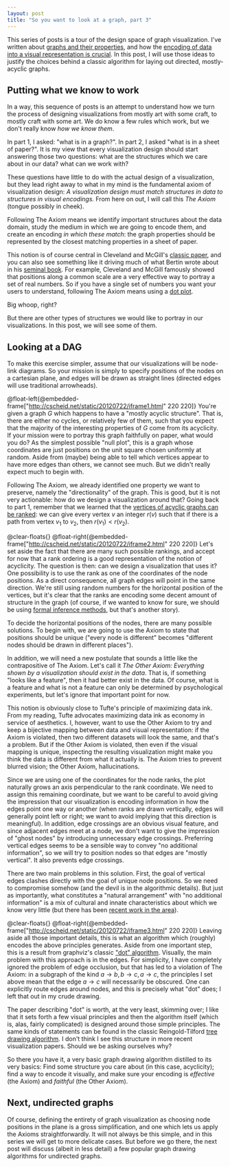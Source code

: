 ```yaml
---
layout: post
title: "So you want to look at a graph, part 3"
---
```


This series of posts is a tour of the design space of
graph visualization. I've written about
[graphs
and their properties](http://cscheid.net/blog/so_you_want_to_look_at_a_graph), and how the
[encoding
of data into a visual representation is crucial](http://cscheid.net/blog/so_you_want_to_look_at_a_graph__part_1). In this post, I will
use those ideas to justify the choices behind a classic algorithm for laying
out directed, mostly-acyclic graphs.

## Putting what we know to work

In a way, this sequence of posts is an attempt to understand how we
turn the process of designing visualizations from mostly art with some
craft, to mostly craft with some art. We do know a few rules which
work, but we don't really know *how we know them*.

In part 1, I asked: "what is in a graph?". In part 2, I asked "what
is in a sheet of paper?". It is my view that every visualization design
should start answering those two questions: what are the structures 
which we care about in our data? what can we work with?

These questions have little to do with the actual design of a visualization, 
but they lead right away to what in my mind is the fundamental axiom of
visualization design: *A visualization design must match
structures in data to structures in visual encodings.* From here
on out, I will call this *The Axiom* (tongue possibly in cheek).

Following The Axiom means we identify important structures
about the data domain, study the
medium in which we are going to encode them, and create an
encoding *in which these match*: the graph properties should be
represented by the closest matching properties in a sheet of paper.

This notion is of course central in Cleveland and McGill's
[classic
paper](https://secure.cs.uvic.ca/twiki/pub/Research/Chisel/ComputationalAestheticsProject/cleveland.pdf), and you can also see something like it driving much of what
Bertin wrote about in his
[seminal
book](http://www.amazon.com/Semiology-Graphics-Diagrams-Networks-Maps/dp/1589482611). For example, Cleveland and McGill famously showed that
positions along a common scale are a very effective way to portray a
set of real numbers. So if you have a single set of numbers you want
your users to understand, following The Axiom means using a
[dot
plot](http://www.perceptualedge.com/articles/b-eye/dot_plots.pdf).

Big whoop, right?

But there are other types of structures we would like to portray in
our visualizations. In this post, we will see some of them.

## Looking at a DAG

To make this exercise simpler, assume that our visualizations will be
node-link diagrams. So your mission is simply to specify positions of
the nodes on a cartesian plane, and edges will be drawn as
straight lines (directed edges will use traditional arrowheads).

@float-left{@embedded-frame["http://cscheid.net/static/20120722/iframe1.html"
220 220]} You're given a graph $G$ which happens to have a "mostly
acyclic structure". That is, there are either no cycles, or
relatively few of them, such that you expect that the majority of the
interesting properties of $G$ come from its acyclicity. If your
mission were to portray this graph faithfully on paper, what would you
do?  As the simplest possible "null plot", this is 
a graph whose coordinates are just positions on the unit square chosen
uniformly at random. Aside from (maybe) being able to tell which
vertices appear to have more edges than others, we cannot see
much. But we didn't really expect much to begin with.

Following The Axiom, we already identified one property we want to
preserve, namely the "directionality" of the graph. This is good, but it
is not very actionable: how do we design a visualization around
that? Going back to part 1, remember that we learned that the
[vertices
of acyclic graphs can be ranked](http://cscheid.net/blog/so_you_want_to_look_at_a_graph): we can give every vertex $v$ an
integer $r(v)$ such that if there is a path from vertex $v_1$ to
$v_2$, then $r(v_1) < r(v_2)$.

@clear-floats{}
@float-right{@embedded-frame["http://cscheid.net/static/20120722/iframe2.html"
220 220]} Let's set aside the fact that there are many such possible
rankings, and accept for now that a rank ordering is a good
representation of the notion of acyclicity. The question is then: can
we design a visualization that uses it?  One possibility is to use the
rank as one of the coordinates of the node positions. As a direct
consequence, all graph edges will point in the same direction.  We're
still using random numbers for the horizontal position of the
vertices, but it's clear that the ranks are encoding some decent
amount of structure in the graph (of course, if we wanted to know for
sure, we should be using
[formal
inference methods](http://stat.wharton.upenn.edu/~buja/PAPERS/Wickham-Cook-Hofmann-Buja-IEEE-TransVizCompGraphics_2010-Graphical%20Inference%20for%20Infovis.pdf), but that's another story).

To decide the horizontal positions of the nodes, there are many
possible solutions. To begin with, we are going to use the Axiom to
state that positions should be unique ("every node is different" becomes
"different nodes should be drawn in different places").

In addition, we will need a new postulate that sounds a little like the
contrapositive of The Axiom. Let's call it *The Other Axiom:
Everything shown by a visualization should exist in the data*. That
is, if something "looks like a feature", then it had better exist in
the data. Of course, what is a feature and what is not a feature can only
be determined by psychological experiments, but let's ignore that important 
point for now.

This notion is obviously close to Tufte's principle of maximizing data
ink. From my reading, Tufte advocates maximizing data ink as
economy in service of aesthetics. I, however, want to use the Other
Axiom to try and keep a bijective mapping between data and visual
representation: if the Axiom is violated, then two different datasets
will look the same, and that's a problem. But if the Other Axiom is
violated, then even if the visual mapping is unique, inspecting the
resulting visualization might make you think the data is different
from what it actually is. The Axiom tries to prevent blurred vision;
the Other Axiom, hallucinations.

Since we are using one of the coordinates for the node ranks,
the plot naturally grows an axis perpendicular to
the rank coordinate. We need to assign this remaining coordinate, but
we want to be careful to avoid giving the impression that our
visualization is encoding information in how the edges point one way
or another (when ranks are drawn vertically, edges will generally
point left or right; we want to avoid implying that this direction is meaningful). 
In addition, edge crossings are an obvious
visual feature, and since adjacent edges meet at a node, we don't
want to give the impression of "ghost nodes" by introducing
unnecessary edge crossings. Preferring vertical edges seems to be a sensible way to
convey "no additional information", so we will try to position nodes 
so that edges are "mostly vertical". It also prevents edge crossings.

There are two main problems in this solution. First, the goal of vertical edges clashes directly with the goal of unique node positions. So we need to compromise somehow (and the devil is in the algorithmic details). But just as importantly, what constitutes a "natural 
arrangement" with "no additional information" is a mix of cultural
and innate characteristics about which we know very little (but there has been
[recent work in the area](http://www.cs.brown.edu/people/cziemki/documents/ziemkiewicz10_laws-of-attraction.pdf)).

@clear-floats{}
@float-right{@embedded-frame["http://cscheid.net/static/20120722/iframe3.html"
220 220]} Leaving aside all those important details, this is what an
algorithm which (roughly) encodes the above principles
generates. Aside from one important step, this is a result from
graphviz's classic
["dot"
algorithm](http://www.graphviz.org/Documentation/TSE93.pdf). Visually, the main problem with this approach is in the
edges. For simplicity, I have completely ignored the problem of edge
occlusion, but that has led to a violation of The Axiom: in a subgraph
of the kind $a \to b, b \to c, a \to c$, the principles I set above
mean that the edge $a \to c$ will necessarily be obscured. One can
explicitly route edges around nodes, and this is precisely what
"dot" does; I left that out in my crude drawing.

The paper describing "dot" is worth, at the very least, skimming over; I like that it sets forth a few visual principles and then the algorithm itself (which is, alas, fairly complicated) is designed around those simple principles. The same kinds of statements can be found in the classic Reingold-Tilford [tree drawing algorithm](http://emr.cs.iit.edu/~reingold/tidier-drawings.pdf). I don't think I see this structure in more recent visualization papers. Should we be asking ourselves why?

So there you have it, a very basic graph drawing algorithm distilled
to its very basics: Find some structure you care about (in this case,
acyclicity); find a way to encode it visually, and make sure
your encoding is *effective* (the Axiom) and *faithful* (the
Other Axiom).

## Next, undirected graphs

Of course, defining the entirety of graph visualization as choosing
node positions in the plane is a gross simplification, and one
which lets us apply the Axioms straightforwardly. It will not always
be this simple, and in this series we will get to more delicate
cases. But before we go there, the next post will discuss (albeit in
less detail) a few popular graph drawing algorithms for undirected
graphs.
